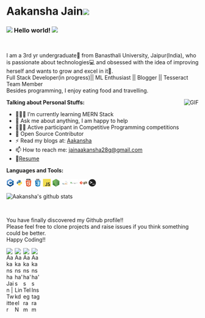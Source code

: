 # Aakansha Jain<img src="https://github.com/TheDudeThatCode/TheDudeThatCode/blob/master/Assets/Developer.gif" width="80px">

### <img src="https://github.com/TheDudeThatCode/TheDudeThatCode/blob/master/Assets/Hi.gif" width="29px"> Hello world!&nbsp;<img src="https://github.com/TheDudeThatCode/TheDudeThatCode/blob/master/Assets/Earth.gif" width="24px">

<br />

I am a 3rd yr undergraduate🙍 from Banasthali University, Jaipur(India), who is passionate about technologies💻 and obsessed with the idea of improving herself and wants to grow and excel in it🚀.
<br/>
Full Stack Developer(in progress)|| ML Enthusiast || Blogger || Tesseract Team Member
<br/>
Besides programming, I enjoy eating food and travelling.


<img align="right" alt="GIF" src="https://media.giphy.com/media/L8K62iTDkzGX6/giphy.gif" />
  
**Talking about Personal Stuffs:**

- 👨🏽‍💻 I’m currently learning MERN Stack 
- 💬 Ask me about anything, I am happy to help
- 👨🏽‍💼 Active participant in Competitive Programming competitions
- 🙍  Open Source Contributor
- ⚡️ Read my blogs at: [Aakansha](https://medium.com/@jainaakansha28)
- 📫 How to reach me: jainaakansha28g@gmail.com
- 📝[Resume](https://drive.google.com/file/d/1rxZJ7bg58trACekdezY3nFmSLCpvqBS8/view?usp=sharing)

**Languages and Tools:**  

<code><img height="20" src="https://raw.githubusercontent.com/github/explore/80688e429a7d4ef2fca1e82350fe8e3517d3494d/topics/cpp/cpp.png"></code>
<code><img height="20" src="https://raw.githubusercontent.com/github/explore/80688e429a7d4ef2fca1e82350fe8e3517d3494d/topics/python/python.png"></code>
<code><img height="20" src="https://raw.githubusercontent.com/github/explore/80688e429a7d4ef2fca1e82350fe8e3517d3494d/topics/html/html.png"></code>
<code><img height="20" src="https://raw.githubusercontent.com/github/explore/5c058a388828bb5fde0bcafd4bc867b5bb3f26f3/topics/css/css.png"></code>
<code><img height="20" src="https://raw.githubusercontent.com/github/explore/80688e429a7d4ef2fca1e82350fe8e3517d3494d/topics/javascript/javascript.png"></code>
<code><img height="20" src="https://raw.githubusercontent.com/github/explore/80688e429a7d4ef2fca1e82350fe8e3517d3494d/topics/nodejs/nodejs.png"></code>
<code><img height="20" src="https://raw.githubusercontent.com/github/explore/80688e429a7d4ef2fca1e82350fe8e3517d3494d/topics/mysql/mysql.png"></code>
<code><img height="20" src="https://raw.githubusercontent.com/github/explore/80688e429a7d4ef2fca1e82350fe8e3517d3494d/topics/mongodb/mongodb.png"></code>
<code><img height="20" src="https://raw.githubusercontent.com/github/explore/80688e429a7d4ef2fca1e82350fe8e3517d3494d/topics/git/git.png"></code>
<code><img height="20" src="https://raw.githubusercontent.com/github/explore/80688e429a7d4ef2fca1e82350fe8e3517d3494d/topics/terminal/terminal.png"></code>

![Aakansha's github stats](https://github-readme-stats.vercel.app/api?username=Aakansha99&show_icons=true&hide_border=true)

<br/>

You have finally discovered my Github profile!!
<br/>
Please feel free to clone projects and raise issues if you think something could be better.
<br/>
Happy Coding!!


<a href="https://twitter.com/jain_aakansha99">
  <img align="left" alt="Aakansha Jain | Twitter" width="22px" src="https://cdn.jsdelivr.net/npm/simple-icons@v3/icons/twitter.svg" />
</a>
<a href="https://www.linkedin.com/in/aakansha-jain99/">
  <img align="left" alt="Aakansha's LinkdeIN" width="22px" src="https://cdn.jsdelivr.net/npm/simple-icons@v3/icons/linkedin.svg" />
</a>
<a href="https://t.me/Aakansha99">
  <img align="left" alt="Aakansha's Telegram" width="22px" src="https://cdn.jsdelivr.net/npm/simple-icons@v3/icons/telegram.svg" />
</a>
<a href="https://instagram.com/aakansha4834?igshid=fhr207tkyj4f">
  <img align="left" alt="Aakansha's Instagram" width="22px" src="https://cdn.jsdelivr.net/npm/simple-icons@v3/icons/instagram.svg" />
</a>

